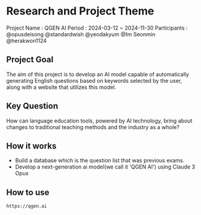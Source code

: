 # Research and Project Theme
Project Name : QGEN AI
Period : 2024-03-12 ~ 2024-11-30
Participants : @opusdeisong @standardwish @yeodakyum @Im Seonmin @herakwon1124
## Project Goal
The aim of this project is to develop an AI model capable of automatically generating English questions based on keywords selected by the user, along with a website that utilizes this model.

## Key Question
How can language education tools, powered by AI technology, bring about changes to traditional teaching methods and the industry as a whole?

## How it works
- Build a database which is the question list that was previous exams.
- Develop a next-generation ai model(we call it 'QGEN AI') using Claude 3 Opus 

## How to use
`https://qgen.ai`
